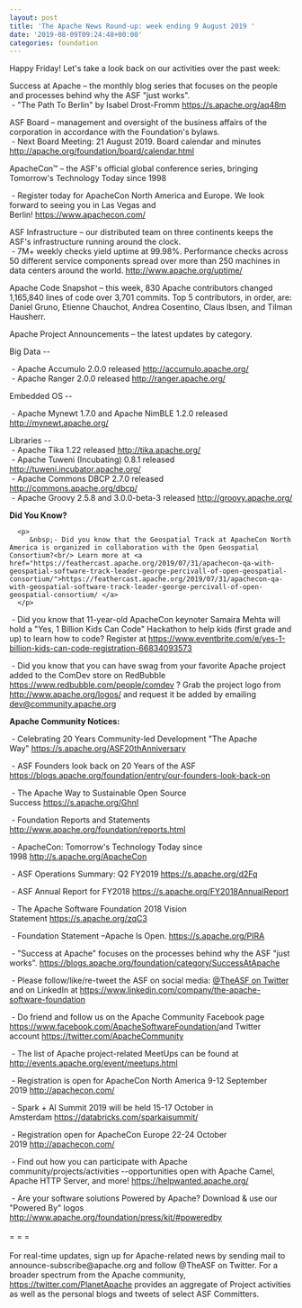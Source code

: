 ```yaml
---
layout: post
title: 'The Apache News Round-up: week ending 9 August 2019 '
date: '2019-08-09T09:24:48+00:00'
categories: foundation
---
```

Happy Friday! Let's take a look back on our activities over the past week:

<p>
Success at Apache – the monthly blog series that focuses on the people and processes behind why the ASF "just works".<br/>
 &nbsp;- "The Path To Berlin" by Isabel Drost-Fromm <a href="https://s.apache.org/aq48m">https://s.apache.org/aq48m</a>
</p>

<p>ASF Board – management and oversight of the business affairs of the corporation in accordance with the Foundation's bylaws.<br />&nbsp;- Next Board Meeting: 21 August 2019. Board calendar and minutes <a href="http://apache.org/foundation/board/calendar.html">http://apache.org/foundation/board/calendar.html</a></p>

<p>ApacheCon™ – the ASF's official global conference series, bringing Tomorrow's Technology Today since 1998<br />

&nbsp;- Register today for ApacheCon North America and Europe. We look forward to seeing you in Las Vegas and Berlin!&nbsp;<a href="https://www.apachecon.com/">https://www.apachecon.com/</a><br />

<p>ASF Infrastructure – our distributed team on three continents keeps the ASF's infrastructure running around the clock.<br />&nbsp;- 7M+ weekly checks yield uptime at 99.98%. Performance checks across 50 different service components spread over more than 250 machines in data centers around the world.&nbsp;<a href="http://www.apache.org/uptime/">http://www.apache.org/uptime/</a></p>

<p>Apache Code Snapshot – this week, 830 Apache contributors changed 1,165,840 lines of code over 3,701 commits. Top 5 contributors, in order, are: Daniel Gruno, Etienne Chauchot, Andrea Cosentino, Claus Ibsen, and Tilman Hausherr.</p>

<p>Apache Project Announcements&nbsp;– the latest updates by category.</p>

<p> 
Big Data -- <br/>
 
&nbsp;- Apache Accumulo 2.0.0 released <a href="http://accumulo.apache.org/"> http://accumulo.apache.org/</a><br/>
&nbsp;- Apache Ranger 2.0.0 released <a href="http://ranger.apache.org/"> http://ranger.apache.org/</a>

</p>


<p> 
Embedded OS -- <br/>
 
&nbsp;- Apache Mynewt 1.7.0 and Apache NimBLE 1.2.0 released <a href="http://mynewt.apache.org/"> http://mynewt.apache.org/ </a>

</p>


<p> 
Libraries -- <br/>
  &nbsp;- Apache Tika 1.22 released <a href="http://tika.apache.org/"> http://tika.apache.org/ </a>
<br/>
  &nbsp;- Apache Tuweni (Incubating) 0.8.1 released <a href="http://tuweni.incubator.apache.org/"> http://tuweni.incubator.apache.org/ </a>
<br/>
  &nbsp;- Apache Commons DBCP 2.7.0 released <a href="http://commons.apache.org/dbcp/">http://commons.apache.org/dbcp/ </a>
<br/>
  &nbsp;- Apache Groovy 2.5.8 and 3.0.0-beta-3 released <a href="http://groovy.apache.org/">http://groovy.apache.org/</a>

</p> 


</p>
 
<p>
  <strong>Did You Know?</strong>
  <div>
     
      <p>
         &nbsp;- Did you know that the Geospatial Track at ApacheCon North America is organized in collaboration with the Open Geospatial Consortium?<br/> Learn more at <a href="https://feathercast.apache.org/2019/07/31/apachecon-qa-with-geospatial-software-track-leader-george-percivall-of-open-geospatial-consortium/">https://feathercast.apache.org/2019/07/31/apachecon-qa-with-geospatial-software-track-leader-george-percivall-of-open-geospatial-consortium/ </a>
      </p>
    
<p>
&nbsp;- Did you know that 11-year-old ApacheCon keynoter Samaira Mehta will hold a "Yes, 1 Billion Kids Can Code" Hackathon to help kids (first grade and up) to learn how to code? Register at <a href="https://www.eventbrite.com/e/yes-1-billion-kids-can-code-registration-66834093573">https://www.eventbrite.com/e/yes-1-billion-kids-can-code-registration-66834093573</a>
</p>      

<p>
&nbsp;- Did you know that you can have swag from your favorite Apache project added to the ComDev store on RedBubble <a href="https://www.redbubble.com/people/comdev">https://www.redbubble.com/people/comdev</a> ? Grab the project logo from <a href="http://www.apache.org/logos/">http://www.apache.org/logos/</a> and request it be added by emailing <a href="mailto:dev@community.apache.org"> dev@community.apache.org</a>
</p>

      
  </div>
</p>



<p><strong>Apache Community Notices:</strong></p>
<p>&nbsp;- Celebrating 20 Years Community-led Development &quot;The Apache Way&quot;&nbsp;<a href="https://s.apache.org/ASF20thAnniversary">https://s.apache.org/ASF20thAnniversary</a></p>
    <p>&nbsp;- ASF Founders look back on 20 Years of the ASF <a href="https://blogs.apache.org/foundation/entry/our-founders-look-back-on">https://blogs.apache.org/foundation/entry/our-founders-look-back-on</a></p>
    <p>&nbsp;- The Apache Way to Sustainable Open Source Success&nbsp;<a href="https://s.apache.org/GhnI">https://s.apache.org/GhnI</a></p>
    <p>&nbsp;- Foundation Reports and Statements <a href="http://www.apache.org/foundation/reports.html">http://www.apache.org/foundation/reports.html</a></p>
    <p>&nbsp;- ApacheCon: Tomorrow's Technology Today since 1998&nbsp;<a href="http://s.apache.org/ApacheCon">http://s.apache.org/ApacheCon</a></p>
    <p>&nbsp;-&nbsp;ASF Operations Summary: Q2 FY2019&nbsp;<a href="https://s.apache.org/d2Fq">https://s.apache.org/d2Fq</a></p>
    <p>&nbsp;- ASF Annual Report for FY2018&nbsp;<a href="https://s.apache.org/FY2018AnnualReport">https://s.apache.org/FY2018AnnualReport</a></p>
    <p>&nbsp;- The Apache Software Foundation 2018 Vision Statement&nbsp;<a href="https://s.apache.org/zqC3">https://s.apache.org/zqC3</a></p>
    <p>&nbsp;- Foundation Statement –Apache Is Open.&nbsp;<a href="https://s.apache.org/PIRA">https://s.apache.org/PIRA</a></p>
    <div>
      <p>&nbsp;- &quot;Success at Apache&quot; focuses on the processes behind why the ASF &quot;just works&quot;. <a href="https://blogs.apache.org/foundation/category/SuccessAtApache">https://blogs.apache.org/foundation/category/SuccessAtApache</a></p>
    </div>
    <div>
      <p>&nbsp;- Please follow/like/re-tweet the ASF on social media: <a href="https://twitter.com/TheASF">@TheASF on Twitter</a> and on LinkedIn at <a href="https://www.linkedin.com/company/the-apache-software-foundation">https://www.linkedin.com/company/the-apache-software-foundation</a></p>
      <p>&nbsp;- Do friend and follow us on the Apache Community Facebook page <a href="https://www.facebook.com/ApacheSoftwareFoundation/">https://www.facebook.com/ApacheSoftwareFoundation/</a>and Twitter account <a href="https://twitter.com/ApacheCommunity">https://twitter.com/ApacheCommunity</a></p>
    </div>
    <div>
      <p><a href="https://feathercast.apache.org/"></a></p>
    </div>
    <div>
      <p>&nbsp;- The list of Apache project-related MeetUps can be found at <a href="http://events.apache.org/event/meetups.html">http://events.apache.org/event/meetups.html</a></p>
    </div>
    <div>
      <p>&nbsp;- Registration is open for ApacheCon North America 9-12 September 2019&nbsp;<a href="http://apachecon.com/">http://apachecon.com/</a></p>
      <p>&nbsp;- Spark + AI Summit 2019 will be held 15-17 October in Amsterdam&nbsp;<font color="#bb0000"><a href="https://databricks.com/sparkaisummit/">https://databricks.com/sparkaisummit/</a></font></p>
      <p>&nbsp;- Registration open for ApacheCon Europe 22-24 October 2019&nbsp;<a href="http://apachecon.com/">http://apachecon.com/</a></p>
      <p>&nbsp;- Find out how you can participate with Apache community/projects/activities --opportunities open with Apache Camel, Apache HTTP Server, and more! <a href="https://helpwanted.apache.org/">https://helpwanted.apache.org/</a></p>
    </div>
    <div>&nbsp;- Are your software solutions Powered by Apache? Download &amp; use our &quot;Powered By&quot; logos <a href="http://www.apache.org/foundation/press/kit/#poweredby">http://www.apache.org/foundation/press/kit/#poweredby</a></div>
    <div><br /></div>
    <div>= = =</div>
    <div><br /></div>
    <div>For real-time updates, sign up for Apache-related news by sending mail to announce-subscribe@apache.org and follow @TheASF on Twitter. For a broader spectrum from the Apache community, <a href="https://twitter.com/PlanetApache">https://twitter.com/PlanetApache</a> provides an aggregate of Project activities as well as the personal blogs and tweets of select ASF Committers.</div>
  </div>
